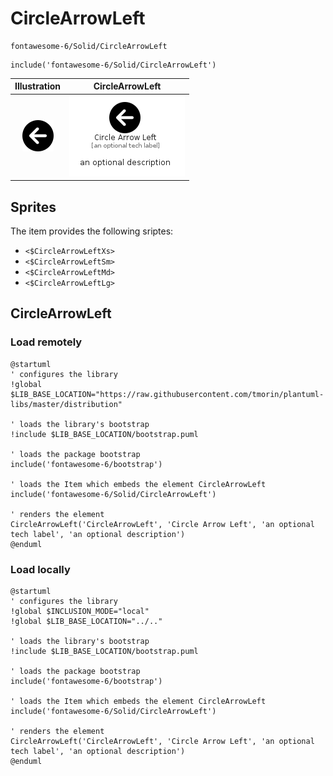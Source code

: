 # CircleArrowLeft


```text
fontawesome-6/Solid/CircleArrowLeft
```

```text
include('fontawesome-6/Solid/CircleArrowLeft')
```



| Illustration | CircleArrowLeft |
| :---: | :---: |
| ![illustration for Illustration](../../fontawesome-6/Solid/CircleArrowLeft.png) | ![illustration for CircleArrowLeft](../../fontawesome-6/Solid/CircleArrowLeft.Local.png) |



## Sprites
The item provides the following sriptes:

- `<$CircleArrowLeftXs>`
- `<$CircleArrowLeftSm>`
- `<$CircleArrowLeftMd>`
- `<$CircleArrowLeftLg>`





## CircleArrowLeft

### Load remotely
```plantuml
@startuml
' configures the library
!global $LIB_BASE_LOCATION="https://raw.githubusercontent.com/tmorin/plantuml-libs/master/distribution"

' loads the library's bootstrap
!include $LIB_BASE_LOCATION/bootstrap.puml

' loads the package bootstrap
include('fontawesome-6/bootstrap')

' loads the Item which embeds the element CircleArrowLeft
include('fontawesome-6/Solid/CircleArrowLeft')

' renders the element
CircleArrowLeft('CircleArrowLeft', 'Circle Arrow Left', 'an optional tech label', 'an optional description')
@enduml
```

### Load locally
```plantuml
@startuml
' configures the library
!global $INCLUSION_MODE="local"
!global $LIB_BASE_LOCATION="../.."

' loads the library's bootstrap
!include $LIB_BASE_LOCATION/bootstrap.puml

' loads the package bootstrap
include('fontawesome-6/bootstrap')

' loads the Item which embeds the element CircleArrowLeft
include('fontawesome-6/Solid/CircleArrowLeft')

' renders the element
CircleArrowLeft('CircleArrowLeft', 'Circle Arrow Left', 'an optional tech label', 'an optional description')
@enduml
```

